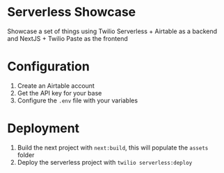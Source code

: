 # Serverless Showcase

Showcase a set of things using Twilio Serverless + Airtable as a backend and NextJS + Twilio Paste as the frontend

# Configuration

1. Create an Airtable account
2. Get the API key for your base
3. Configure the `.env` file with your variables

# Deployment

1. Build the next project with `next:build`, this will populate the `assets` folder
2. Deploy the serverless project with `twilio serverless:deploy`
